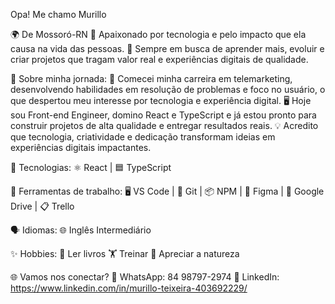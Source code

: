  Opa! Me chamo Murillo

🌍 De Mossoró-RN
💙 Apaixonado por tecnologia e pelo impacto que ela causa na vida das pessoas.
🧠 Sempre em busca de aprender mais, evoluir e criar projetos que tragam valor real e experiências digitais de qualidade.



🌱 Sobre minha jornada:
💼 Comecei minha carreira em telemarketing, desenvolvendo habilidades em resolução de problemas e foco no usuário, o que despertou meu interesse por tecnologia e experiência digital.
🖥️ Hoje sou Front-end Engineer, domino React e TypeScript e já estou pronto para construir projetos de alta qualidade e entregar resultados reais.
💡 Acredito que tecnologia, criatividade e dedicação transformam ideias em experiências digitais impactantes.


🚀 Tecnologias:
 ⚛️ React | 🟦 TypeScript


🧰 Ferramentas de trabalho:
🖥️ VS Code | 🐙 Git | 📦 NPM | 🎨 Figma | 📁 Google Drive | 📋 Trello


🗣️ Idiomas:
🌐 Inglês Intermediário


✨ Hobbies:
📖 Ler livros
🏋️ Treinar
🌄 Apreciar a natureza


🌐 Vamos nos conectar?
📱 WhatsApp: 84 98797-2974
💼 LinkedIn: https://www.linkedin.com/in/murillo-teixeira-403692229/






